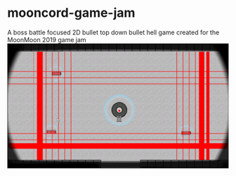 # mooncord-game-jam
A boss battle focused 2D bullet top down bullet hell game created for the MoonMoon 2019 game jam
![field of bullets](fieldofbullets.png)
